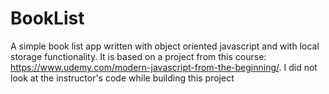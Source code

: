 # BookList
A simple book list app written with object oriented javascript and with local storage functionality. It is based on a project from this
course: https://www.udemy.com/modern-javascript-from-the-beginning/. I did not look at the instructor's code while building this project
